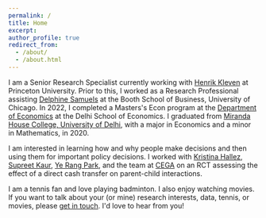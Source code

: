 ```yaml
---
permalink: /
title: Home
excerpt:
author_profile: true
redirect_from: 
  - /about/
  - /about.html
---
```


I am a Senior Research Specialist currently working with [Henrik Kleven](https://www.henrikkleven.com/) at Princeton University. Prior to this, I worked as a Research Professional assisting [Delphine Samuels](https://www.chicagobooth.edu/faculty/directory/s/delphine-samuels) at the Booth School of Business, University of Chicago. In 2022, I completed a Masters's Econ program at the [Department of Economics](https://econdse.org/) at the Delhi School of Economics. I graduated from [Miranda House College, University of Delhi](https://www.mirandahouse.ac.in/), with a major in Economics and a minor in Mathematics, in 2020.

I am interested in learning how and why people make decisions and then using them for important policy decisions. I worked with [Kristina Hallez](https://cega.berkeley.edu/user-type/staff/#kristina-hallez), [Supreet Kaur](https://www.supreetkaur.com/), [Ye Rang Park](https://lcdlab.berkeley.edu/people/), and the team at [CEGA](https://cega.berkeley.edu/) on an RCT assessing the effect of a direct cash transfer on parent-child interactions.

I am a tennis fan and love playing badminton. I also enjoy watching movies. If you want to talk about your (or mine) research interests, data, tennis, or movies, please [get in touch](mailto:aartim@mit.edu). I'd love to hear from you!

